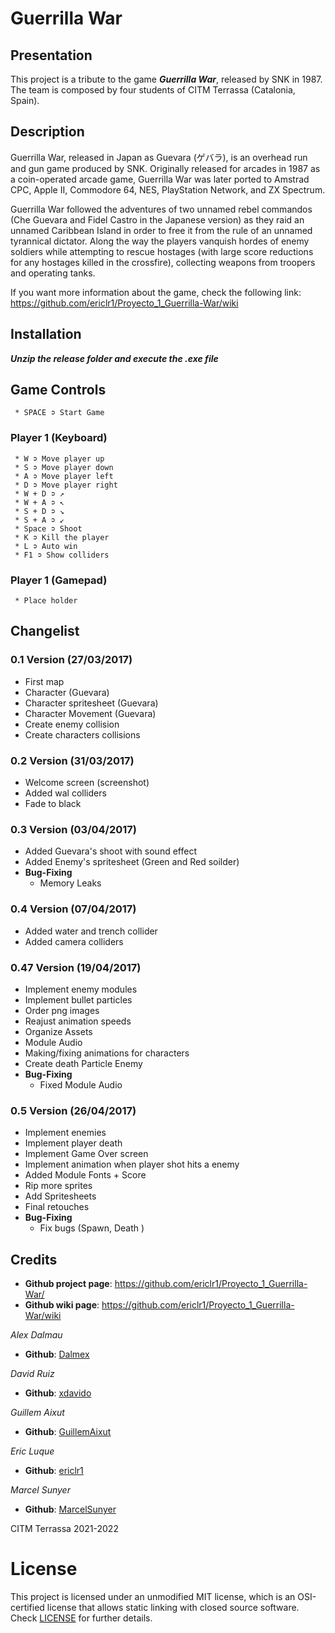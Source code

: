 # Guerrilla War
## Presentation
This project is a tribute to the game **_Guerrilla War_**, released by SNK in 1987. The team is composed by four students of CITM Terrassa (Catalonia, Spain).

## Description
Guerrilla War, released in Japan as Guevara (ゲバラ), is an overhead run and gun game produced by SNK. Originally released for arcades in 1987 as a coin-operated arcade game, Guerrilla War was later ported to Amstrad CPC, Apple II, Commodore 64, NES, PlayStation Network, and ZX Spectrum.

Guerrilla War followed the adventures of two unnamed rebel commandos (Che Guevara and Fidel Castro in the Japanese version) as they raid an unnamed Caribbean Island in order to free it from the rule of an unnamed tyrannical dictator. Along the way the players vanquish hordes of enemy soldiers while attempting to rescue hostages (with large score reductions for any hostages killed in the crossfire), collecting weapons from troopers and operating tanks.

If you want more information about the game, check the following link: https://github.com/ericlr1/Proyecto_1_Guerrilla-War/wiki

## Installation
**_Unzip the release folder and execute the .exe file_**

## Game Controls
     * SPACE ➲ Start Game
     
### Player 1 (Keyboard)
     * W ➲ Move player up
     * S ➲ Move player down
     * A ➲ Move player left
     * D ➲ Move player right
     * W + D ➲ ↗
     * W + A ➲ ↖
     * S + D ➲ ↘
     * S + A ➲ ↙
     * Space ➲ Shoot
     * K ➲ Kill the player
     * L ➲ Auto win
     * F1 ➲ Show colliders
     
### Player 1 (Gamepad)
     * Place holder
     
## Changelist
### 0.1 Version (27/03/2017)
* First map
* Character (Guevara)
* Character spritesheet (Guevara)
* Character Movement (Guevara)
* Create enemy collision
* Create characters collisions
### 0.2 Version (31/03/2017)
* Welcome screen (screenshot)
* Added wal colliders
* Fade to black
### 0.3 Version (03/04/2017)
* Added Guevara's shoot with sound effect
* Added Enemy's spritesheet (Green and Red soilder)
* **Bug-Fixing**
     * Memory Leaks
### 0.4 Version (07/04/2017)
* Added water and trench collider
* Added camera colliders     
### 0.47 Version (19/04/2017)
* Implement enemy modules
* Implement bullet particles
* Order png images
* Reajust animation speeds
* Organize Assets
* Module Audio
* Making/fixing animations for characters
* Create death Particle Enemy
* **Bug-Fixing**
     * Fixed Module Audio
### 0.5 Version (26/04/2017)
* Implement enemies 
* Implement player death
* Implement Game Over screen
* Implement animation when player shot hits a enemy
* Added Module Fonts + Score
* Rip more sprites
* Add Spritesheets
* Final retouches
* **Bug-Fixing**
     * Fix bugs (Spawn, Death )
    

## Credits
* **Github project page**: https://github.com/ericlr1/Proyecto_1_Guerrilla-War/
* **Github wiki page**: https://github.com/ericlr1/Proyecto_1_Guerrilla-War/wiki

_Alex Dalmau_
* **Github**: [Dalmex](https://github.com/Dalmex)

_David Ruiz_
* **Github**: [xdavido](https://github.com/xdavido)

_Guillem Aixut_
* **Github**: [GuillemAixut](https://github.com/GuillemAixut)

_Eric Luque_
* **Github**: [ericlr1](https://github.com/ericlr1)

_Marcel Sunyer_
* **Github**: [MarcelSunyer](https://github.com/MarcelSunyer)


CITM Terrassa 2021-2022

# License

This project is licensed under an unmodified MIT license, which is an OSI-certified license that allows static linking with closed source software. 
Check [LICENSE](LICENSE) for further details.


